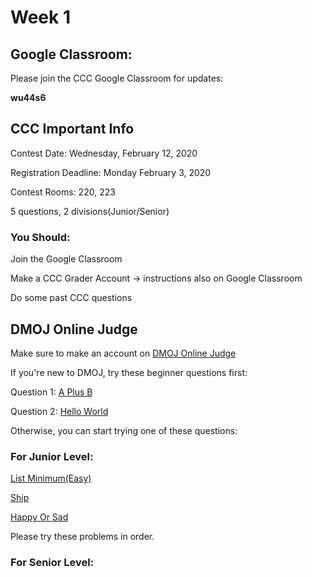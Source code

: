# Week 1

## Google Classroom: 

Please join the CCC Google Classroom for updates: 

**wu44s6** 

## CCC Important Info

Contest Date: Wednesday, February 12, 2020

Registration Deadline: Monday February 3, 2020

Contest Rooms: 220, 223

5 questions, 2 divisions(Junior/Senior)

### You Should: 

Join the Google Classroom

Make a CCC Grader Account -> instructions also on Google Classroom

Do some past CCC questions

## DMOJ Online Judge

Make sure to make an account on [DMOJ Online Judge](https://dmoj.ca/)

If you're new to DMOJ, try these beginner questions first: 

Question 1: [A Plus B](https://dmoj.ca/problem/aplusb)

Question 2: [Hello World](https://dmoj.ca/problem/helloworld)

Otherwise, you can start trying one of these questions: 

### For Junior Level: 

[List Minimum(Easy)](https://dmoj.ca/problem/bf1easy) 

[Ship](https://dmoj.ca/problem/seed1) 

[Happy Or Sad](https://dmoj.ca/problem/ccc15j2) 

Please try these problems in order. 

### For Senior Level: 



